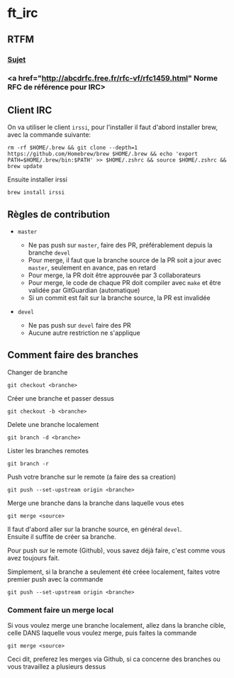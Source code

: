 # ft_irc

## RTFM
### <a href="https://cdn.intra.42.fr/pdf/pdf/47620/fr.subject.pdf">Sujet</a>
### <a href="http://abcdrfc.free.fr/rfc-vf/rfc1459.html" Norme RFC de référence pour IRC>

## Client IRC
On va utiliser le client `irssi`, pour l'installer il faut d'abord installer brew, avec la commande suivante:
```
rm -rf $HOME/.brew && git clone --depth=1 https://github.com/Homebrew/brew $HOME/.brew && echo 'export PATH=$HOME/.brew/bin:$PATH' >> $HOME/.zshrc && source $HOME/.zshrc && brew update
```

Ensuite installer irssi
```
brew install irssi
```

## Règles de contribution

- `master`
  - Ne pas push sur `master`, faire des PR, préférablement depuis la branche `devel`
  - Pour merge, il faut que la branche source de la PR soit a jour avec `master`, seulement en avance, pas en retard
  - Pour merge, la PR doit être approuvée par 3 collaborateurs
  - Pour merge, le code de chaque PR doit compiler avec `make` et être validée par GitGuardian (automatique)
  - Si un commit est fait sur la branche source, la PR est invalidée

- `devel`
  - Ne pas push sur `devel` faire des PR
  - Aucune autre restriction ne s'applique

## Comment faire des branches
Changer de branche
```
git checkout <branche>
```

Créer une branche et passer dessus

```
git checkout -b <branche>
```

Delete une branche localement
```
git branch -d <branche>
```

Lister les branches remotes
```
git branch -r
```

Push votre branche sur le remote (a faire des sa creation)
```
git push --set-upstream origin <branche>
```

Merge une branche dans la branche dans laquelle vous etes
```
git merge <source>
```

Il faut d'abord aller sur la branche source, en général `devel`. <br>
Ensuite il suffite de créer sa branche.

Pour push sur le remote (Github), vous savez déjà faire, c'est comme vous avez toujours fait.

Simplement, si la branche a seulement été créee localement, faites votre premier push avec la commande
```
git push --set-upstream origin <branche>
```

### Comment faire un merge local
Si vous voulez merge une branche localement, allez dans la branche cible, celle DANS laquelle vous voulez merge, puis faites la commande 
```
git merge <source>
```

Ceci dit, preferez les merges via Github, si ca concerne des branches ou vous travaillez a plusieurs dessus
